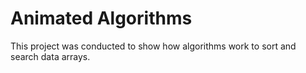 # Animated Algorithms 

This project was conducted to show how algorithms work to sort and search data arrays.


